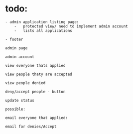 # todo:

    - admin application listing page:
        -   protected view/ need to implement admin account
        -   lists all applications

    - footer

    admin page

    admin account

    view everyone thats applied

    view people thaty are accepted

    view people denied

    deny/accept people - button

    update status

    possible:

    email everyone that applied:

    email for denies/Accept
